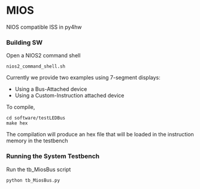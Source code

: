 # MIOS
NIOS compatible ISS in py4hw


### Building SW

Open a NIOS2 command shell

```
nios2_command_shell.sh
```

Currently we provide two examples using 7-segment displays:

- Using a Bus-Attached device 
- Using a Custom-Instruction attached device


To compile, 

```
cd software/testLEDBus
make hex
```

The compilation will produce an hex file that will be loaded in the instruction memory in the testbench


### Running the System Testbench

Run the tb_MiosBus script

```
python tb_MiosBus.py
```
